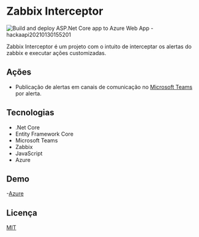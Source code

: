 # Zabbix Interceptor

![Build and deploy ASP.Net Core app to Azure Web App - hackaapi20210130155201](https://github.com/luancarloswd/hacka/workflows/Build%20and%20deploy%20ASP.Net%20Core%20app%20to%20Azure%20Web%20App%20-%20hackaapi20210130155201/badge.svg)

Zabbix Interceptor é um projeto com o intuito de interceptar os alertas do zabbix e executar ações customizadas.

## Ações

- Publicação de alertas em canais de comunicação no [Microsoft Teams](https://www.microsoft.com/en/microsoft-teams/free) por alerta.

## Tecnologias

- .Net Core
- Entity Framework Core
- Microsoft Teams
- Zabbix
- JavaScript
- Azure

## Demo

-[Azure](https://hackaapi20210130155201.azurewebsites.net/swagger/index.html)

## Licença
[MIT](https://choosealicense.com/licenses/mit/)

